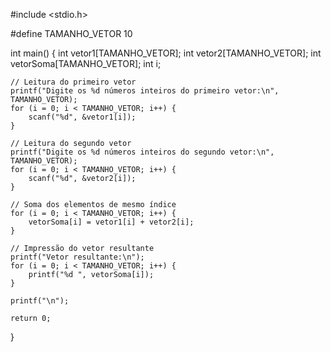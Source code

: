 #include <stdio.h>

#define TAMANHO_VETOR 10

int main() {
    int vetor1[TAMANHO_VETOR];
    int vetor2[TAMANHO_VETOR];
    int vetorSoma[TAMANHO_VETOR];
    int i;

    // Leitura do primeiro vetor
    printf("Digite os %d números inteiros do primeiro vetor:\n", TAMANHO_VETOR);
    for (i = 0; i < TAMANHO_VETOR; i++) {
        scanf("%d", &vetor1[i]);
    }

    // Leitura do segundo vetor
    printf("Digite os %d números inteiros do segundo vetor:\n", TAMANHO_VETOR);
    for (i = 0; i < TAMANHO_VETOR; i++) {
        scanf("%d", &vetor2[i]);
    }

    // Soma dos elementos de mesmo índice
    for (i = 0; i < TAMANHO_VETOR; i++) {
        vetorSoma[i] = vetor1[i] + vetor2[i];
    }

    // Impressão do vetor resultante
    printf("Vetor resultante:\n");
    for (i = 0; i < TAMANHO_VETOR; i++) {
        printf("%d ", vetorSoma[i]);
    }

    printf("\n");

    return 0;
}
